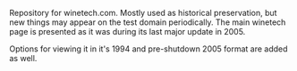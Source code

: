 Repository for winetech.com. Mostly used as historical preservation, but new things may appear on the test domain periodically.
The main winetech page is presented as it was during its last major update in 2005.

Options for viewing it in it's 1994 and pre-shutdown 2005 format are added as well.
